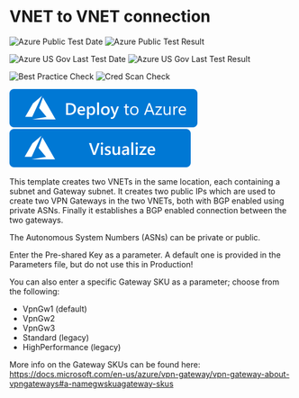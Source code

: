 # VNET to VNET connection

![Azure Public Test Date](https://azurequickstartsservice.blob.core.windows.net/badges/201-vnet-to-vnet-bgp/PublicLastTestDate.svg)
![Azure Public Test Result](https://azurequickstartsservice.blob.core.windows.net/badges/201-vnet-to-vnet-bgp/PublicDeployment.svg)

![Azure US Gov Last Test Date](https://azurequickstartsservice.blob.core.windows.net/badges/201-vnet-to-vnet-bgp/FairfaxLastTestDate.svg)
![Azure US Gov Last Test Result](https://azurequickstartsservice.blob.core.windows.net/badges/201-vnet-to-vnet-bgp/FairfaxDeployment.svg)

![Best Practice Check](https://azurequickstartsservice.blob.core.windows.net/badges/201-vnet-to-vnet-bgp/BestPracticeResult.svg)
![Cred Scan Check](https://azurequickstartsservice.blob.core.windows.net/badges/201-vnet-to-vnet-bgp/CredScanResult.svg)

[![Deploy To Azure](https://raw.githubusercontent.com/Azure/azure-quickstart-templates/master/1-CONTRIBUTION-GUIDE/images/deploytoazure.svg?sanitize=true)]("https://portal.azure.com/#create/Microsoft.Template/uri/https%3A%2F%2Fraw.githubusercontent.com%2FAzure%2Fazure-quickstart-templates%2Fmaster%2F201-vnet-to-vnet-bgp%2Fazuredeploy.json")
[![Visualize](https://raw.githubusercontent.com/Azure/azure-quickstart-templates/master/1-CONTRIBUTION-GUIDE/images/visualizebutton.svg?sanitize=true)]("http://armviz.io/#/?load=https%3A%2F%2Fraw.githubusercontent.com%2FAzure%2Fazure-quickstart-templates%2Fmaster%2F201-vnet-to-vnet-bgp%2Fazuredeploy.json")

This template creates two VNETs in the same location, each containing a subnet
and Gateway subnet. It creates two public IPs which are used to create two VPN
Gateways in the two VNETs, both with BGP enabled using private ASNs. Finally it
establishes a BGP enabled connection between the two gateways.

The Autonomous System Numbers (ASNs) can be private or public.

Enter the Pre-shared Key as a parameter. A default one is provided in the
Parameters file, but do not use this in Production!

You can also enter a specific Gateway SKU as a parameter; choose from the
following:

- VpnGw1 (default)
- VpnGw2
- VpnGw3
- Standard (legacy)
- HighPerformance (legacy)

More info on the Gateway SKUs can be found here:
https://docs.microsoft.com/en-us/azure/vpn-gateway/vpn-gateway-about-vpngateways#a-namegwskuagateway-skus
